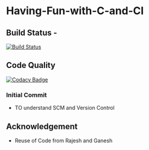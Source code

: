 # Having-Fun-with-C-and-CI

## Build Status - 
[![Build Status](https://travis-ci.org/prithvisekhar/Having-Fun-with-C-and-CI.svg?branch=master)](https://travis-ci.org/prithvisekhar/Having-Fun-with-C-and-CI)
## Code Quality 
[![Codacy Badge](https://app.codacy.com/project/badge/Grade/cde86fd1ba904284b49bc93eb8dfb09b)](https://www.codacy.com/manual/prithvisekhar/Having-Fun-with-C-and-CI?utm_source=github.com&amp;utm_medium=referral&amp;utm_content=prithvisekhar/Having-Fun-with-C-and-CI&amp;utm_campaign=Badge_Grade)

### Initial Commit 
- TO understand SCM and Version Control

## Acknowledgement
- Reuse of Code from Rajesh and Ganesh
